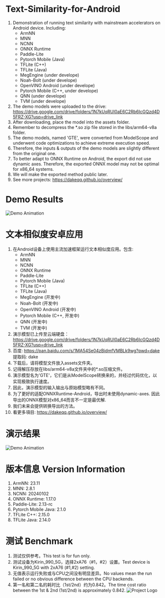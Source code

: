 # Text-Similarity-for-Android
1. Demonstration of running text similarity with mainstream accelerators on Android device. Including:
     - ArmNN
     - MNN
     - NCNN
     - ONNX Runtime
     - Paddle-Lite
     - Pytorch Mobile (Java)
     - TFLite (C++)
     - TFLite (Java)
     - MegEngine (under develope)
     - Noah-Bolt (under develope)
     - OpenVINO Android (under develope)
     - Pytorch Mobile (C++, under develope)
     - QNN (under develope)
     - TVM (under develope)
3. The demo models were uploaded to the drive: https://drive.google.com/drive/folders/1N7kUqRUI0aE6C2Rb6IcGQzd4D5FRZ-XG?usp=drive_link
4. After downloading, place the model into the assets folder.
5. Remember to decompress the *.so zip file stored in the libs/arm64-v8a folder.
6. The demo models, named 'GTE', were converted from ModelScope and underwent code optimizations to achieve extreme execution speed.
7. Therefore, the inputs & outputs of the demo models are slightly different from the original one.
8. To better adapt to ONNX Runtime on Android, the export did not use dynamic axes. Therefore, the exported ONNX model may not be optimal for x86_64 systems.
9. We will make the exported method public later.
10. See more projects: https://dakeqq.github.io/overview/
# Demo Results
![Demo Animation](https://github.com/DakeQQ/Text-Similarity-for-Android/blob/main/text_en.gif?raw=true)

# 文本相似度安卓应用
1. 在Android设备上使用主流加速框架运行文本相似度应用。包含:
     - ArmNN
     - MNN
     - NCNN
     - ONNX Runtime
     - Paddle-Lite
     - Pytorch Mobile (Java)
     - TFLite (C++)
     - TFLite (Java)
     - MegEngine (开发中)
     - Noah-Bolt (开发中)
     - OpenVINO Android (开发中)
     - Pytorch Mobile (C++, 开发中)
     - QNN (开发中)
     - TVM (开发中)
3. 演示模型已上传至云端硬盘：https://drive.google.com/drive/folders/1N7kUqRUI0aE6C2Rb6IcGQzd4D5FRZ-XG?usp=drive_link
4. 百度: https://pan.baidu.com/s/1MA54Se04zBidmfVMBLk9wg?pwd=dake 提取码: dake
5. 下载后，请将模型文件放入assets文件夹。
6. 记得解压存放在libs/arm64-v8a文件夹中的*.so压缩文件。
7. 演示模型名为'GTE'，它们是从ModelScope转换来的，并经过代码优化，以实现极致执行速度。
8. 因此，演示模型的输入输出与原始模型略有不同。
9. 为了更好的适配ONNXRuntime-Android，导出时未使用dynamic-axes. 因此导出的ONNX模型对x86_64而言不一定是最优解.
10. 我们未来会提供转换导出的方法。
11. 看更多項目: https://dakeqq.github.io/overview/
# 演示结果
![Demo Animation](https://github.com/DakeQQ/Text-Similarity-for-Android/blob/main/text_zh.gif?raw=true)
# 版本信息 Version Information
1. ArmNN: 23.11
2. MNN: 2.8.1
3. NCNN: 20240102
4. ONNX Runtime: 1.17.0
5. Paddle-Lite: 2.13-rc
6. Pytorch Mobile Java: 2.1.0
7. TFLite C++: 2.15.0
8. TFLite Java: 2.14.0
# 测试 Benchmark
1. 测试仅供参考。This test is for fun only.
2. 测试设备为Kirin_990_5G，选择2xA76（#1，#2）设置。Test device is Kirin_990_5G with 2xA76 (#1,#2) setting.
3. 无值表示运行失败或与CPU之间没有明显差异。No values mean the run failed or no obvious difference between the CPU backends.
4. 第一名和第二名的耗时比（1st/2nd）约为0.842。The time cost ratio between the 1st & 2nd (1st/2nd) is approximately 0.842.
![Project Logo](https://github.com/DakeQQ/Text-Similarity-for-Android/blob/main/benchmark.png?raw=true)
